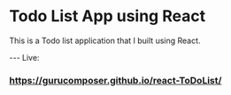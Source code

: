 # Todo List App using React

This is a Todo list application that I built using React.

--- Live:
### https://gurucomposer.github.io/react-ToDoList/

